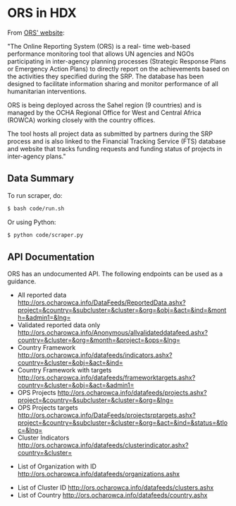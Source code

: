 ORS in HDX
==========

From [ORS' website](http://ors.ocharowca.info/):

"The Online Reporting System (ORS) is a real- time web-based performance monitoring tool that allows UN agencies and 	NGOs participating in inter-agency planning processes (Strategic Response Plans or Emergency Action Plans) to directly 		report on the achievements based on the activities they specified during the SRP. The database has been designed to 	facilitate information sharing and monitor performance of all humanitarian interventions.

ORS is being deployed across the Sahel region (9 countries) and is managed by the OCHA Regional Office for West and 	Central Africa (ROWCA) working closely with the country offices.

The tool hosts all project data as submitted by partners during the SRP process and is also linked to the Financial 	Tracking Service (FTS) database and website that tracks funding requests and funding status of projects in inter-agency 	plans."



Data Summary
------------
To run scraper, do:
```bash
$ bash code/run.sh
```

Or using Python:
```bash
$ python code/scraper.py
```

API Documentation
-----------------
ORS has an undocumented API. The following endpoints can be used as a guidance.

 * All reported data http://ors.ocharowca.info/DataFeeds/ReportedData.ashx?project=&country=&subcluster=&cluster=&org=&obj=&act=&ind=&month=&admin1=&lng=
 * Validated reported data only http://ors.ocharowca.info/Anonymous/allvalidateddatafeed.ashx?country=&cluster=&org=&month=&project=&ops=&lng=
 * Country Framework http://ors.ocharowca.info/datafeeds/indicators.ashx?country=&cluster=&obj=&act=&ind=
 * Country Framework with targets http://ors.ocharowca.info/datafeeds/frameworktargets.ashx?country=&cluster=&obj=&act=&admin1=
 * OPS Projects http://ors.ocharowca.info/datafeeds/projects.ashx?project=&country=&subcluster=&cluster=&org=&lng=
 * OPS Projects targets http://ors.ocharowca.info/DataFeeds/projectsrptargets.ashx?project=&country=&subcluster=&cluster=&org=&act=&ind=&status=&tloc=&lng=
 * Cluster Indicators http://ors.ocharowca.info/datafeeds/clusterindicator.ashx?country=&cluster=
- List of Organization with ID http://ors.ocharowca.info/datafeeds/organizations.ashx
 * List of Cluster ID http://ors.ocharowca.info/datafeeds/clusters.ashx
 * List of Country http://ors.ocharowca.info/datafeeds/country.ashx